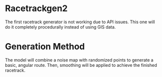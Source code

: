 # Racetrackgen2
The first racetrack generator is not working due to API issues. This one will do it completely procedurally instead of using GIS data.

# Generation Method
The model will combine a noise map with randomized points to generate a basic, angular route. Then, smoothing will be applied to achieve the finished racetrack.